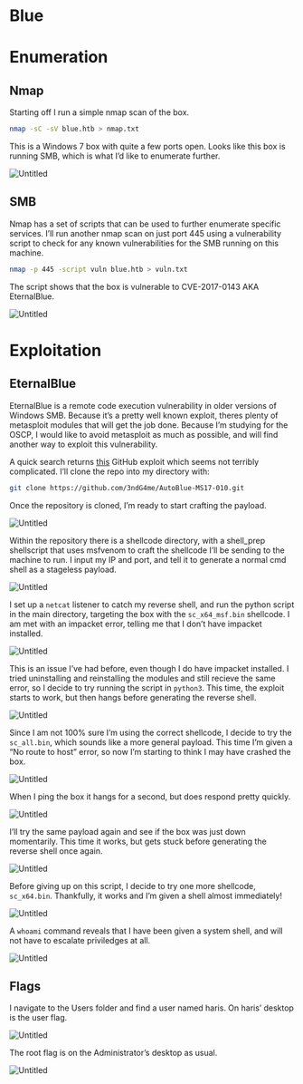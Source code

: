 # Blue

# Enumeration

## Nmap

Starting off I run a simple nmap scan of the box.

```bash
nmap -sC -sV blue.htb > nmap.txt
```

This is a Windows 7 box with quite a few ports open. Looks like this box is running SMB, which is what I’d like to enumerate further.

![Untitled](Blue%2083b4f3416cb04694a1edd3b743364bb7/Untitled.png)

## SMB

Nmap has a set of scripts that can be used to further enumerate specific services. I’ll run another nmap scan on just port 445 using a vulnerability script to check for any known vulnerabilities for the SMB running on this machine.

```bash
nmap -p 445 -script vuln blue.htb > vuln.txt
```

The script shows that the box is vulnerable to CVE-2017-0143 AKA EternalBlue.

![Untitled](Blue%2083b4f3416cb04694a1edd3b743364bb7/Untitled%201.png)

# Exploitation

## EternalBlue

EternalBlue is a remote code execution vulnerability in older versions of Windows SMB. Because it’s a pretty well known exploit, theres plenty of metasploit modules that will get the job done. Because I’m studying for the OSCP, I would like to avoid metasploit as much as possible, and will find another way to exploit this vulnerability.

A quick search returns [this](https://github.com/3ndG4me/AutoBlue-MS17-010.git) GitHub exploit which seems not terribly complicated. I’ll clone the repo into my directory with:

```bash
git clone https://github.com/3ndG4me/AutoBlue-MS17-010.git
```

Once the repository is cloned, I’m ready to start crafting the payload.

![Untitled](Blue%2083b4f3416cb04694a1edd3b743364bb7/Untitled%202.png)

Within the repository there is a shellcode directory, with a shell_prep shellscript that uses msfvenom to craft the shellcode I’ll be sending to the machine to run. I input my IP and port, and tell it to generate a normal cmd shell as a stageless payload.

![Untitled](Blue%2083b4f3416cb04694a1edd3b743364bb7/Untitled%203.png)

I set up a `netcat` listener to catch my reverse shell, and run the python script in the main directory, targeting the box with the `sc_x64_msf.bin` shellcode. I am met with an impacket error, telling me that I don’t have impacket installed. 

![Untitled](Blue%2083b4f3416cb04694a1edd3b743364bb7/Untitled%204.png)

This is an issue I’ve had before, even though I do have impacket installed. I tried uninstalling and reinstalling the modules and still recieve the same error, so I decide to try running the script in `python3`. This time, the exploit starts to work, but then hangs before generating the reverse shell.

![Untitled](Blue%2083b4f3416cb04694a1edd3b743364bb7/Untitled%205.png)

Since I am not 100% sure I’m using the correct shellcode, I decide to try the `sc_all.bin`, which sounds like a more general payload. This time I’m given a “No route to host” error, so now I’m starting to think I may have crashed the box.

![Untitled](Blue%2083b4f3416cb04694a1edd3b743364bb7/Untitled%206.png)

When I ping the box it hangs for a second, but does respond pretty quickly.

![Untitled](Blue%2083b4f3416cb04694a1edd3b743364bb7/Untitled%207.png)

I’ll try the same payload again and see if the box was just down momentarily. This time it works, but gets stuck before generating the reverse shell once again.

![Untitled](Blue%2083b4f3416cb04694a1edd3b743364bb7/Untitled%208.png)

Before giving up on this script, I decide to try one more shellcode, `sc_x64.bin`. Thankfully, it works and I’m given a shell almost immediately!

![Untitled](Blue%2083b4f3416cb04694a1edd3b743364bb7/Untitled%209.png)

A `whoami` command reveals that I have been given a system shell, and will not have to escalate priviledges at all.

![Untitled](Blue%2083b4f3416cb04694a1edd3b743364bb7/Untitled%2010.png)

## Flags

I navigate to the Users folder and find a user named haris. On haris’ desktop is the user flag.

![Untitled](Blue%2083b4f3416cb04694a1edd3b743364bb7/Untitled%2011.png)

The root flag is on the Administrator’s desktop as usual.

![Untitled](Blue%2083b4f3416cb04694a1edd3b743364bb7/Untitled%2012.png)